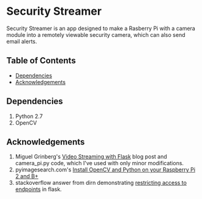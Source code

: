 # Security Streamer

Security Streamer is an app designed to make a Rasberry Pi with a camera module into a remotely viewable security camera, which can also send email alerts. 

## Table of Contents

* [Dependencies](#dependencies)
* [Acknowledgements](#acknowledgements)

## Dependencies

1. Python 2.7
2. OpenCV

## Acknowledgements

1. Miguel Grinberg's [Video Streaming with Flask](http://blog.miguelgrinberg.com/post/video-streaming-with-flask) blog post and camera_pi.py code, which I've used with only minor modifications.
2. pyimagesearch.com's [Install OpenCV and Python on your Raspberry Pi 2 and B+](http://www.pyimagesearch.com/2015/02/23/install-opencv-and-python-on-your-raspberry-pi-2-and-b/)
3. stackoverflow answer from dirn demonstrating [restricting access to endpoints](http://stackoverflow.com/questions/29725217/password-protect-one-webpage-in-flask-app) in flask.
